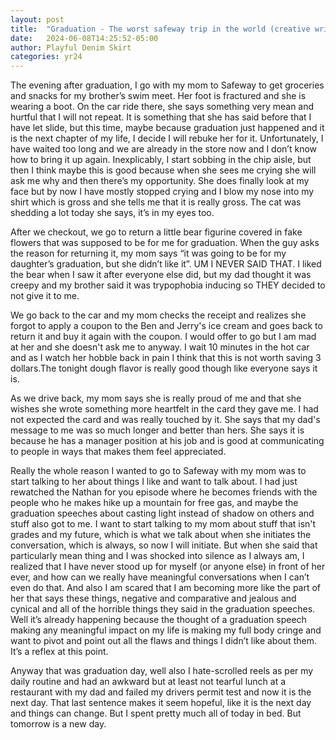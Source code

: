 ```yaml
---
layout: post
title:  "Graduation - The worst safeway trip in the world (creative writing piece)"
date:   2024-06-08T14:25:52-05:00
author: Playful Denim Skirt
categories: yr24
---
```

The evening after graduation, I go with my mom to Safeway to get groceries and snacks for my brother’s swim meet. Her foot is fractured and she is wearing a boot. On the car ride there, she says something very mean and hurtful that I will not repeat. It is something that she has said before that I have let slide, but this time, maybe because graduation just happened and it is the next chapter of my life, I decide I will rebuke her for it. Unfortunately, I have waited too long and we are already in the store now and I don’t know how to bring it up again. Inexplicably, I start sobbing in the chip aisle, but then I think maybe this is good because when she sees me crying she will ask me why and then there’s my opportunity. She does finally look at my face but by now I have mostly stopped crying and I blow my nose into my shirt which is gross and she tells me that it is really gross. The cat was shedding a lot today she says, it’s in my eyes too.

After we checkout, we go to return a little bear figurine covered in fake flowers that was supposed to be for me for graduation. When the guy asks the reason for returning it, my mom says “it was going to be for my daughter’s graduation, but she didn’t like it”. UM I NEVER SAID THAT. I liked the bear when I saw it after everyone else did, but my dad thought it was creepy and my brother said it was trypophobia inducing so THEY decided to not give it to me. 

We go back to the car and my mom checks the receipt and realizes she forgot to apply a coupon to the Ben and Jerry's ice cream and goes back to return it and buy it again with the coupon. I would offer to go but I am mad at her and she doesn't ask me to anyway. I wait 10 minutes in the hot car and as I watch her hobble back in pain I think that this is not worth saving 3 dollars.The tonight dough flavor is really good though like everyone says it is. 

As we drive back, my mom says she is really proud of me and that she wishes she wrote something more heartfelt in the card they gave me. I had not expected the card and was really touched by it. She says that my dad's message to me was so much longer and better than hers. She says it is because he has a manager position at his job and is good at communicating to people in ways that makes them feel appreciated. 

Really the whole reason I wanted to go to Safeway with my mom was to start talking to her about things I like and want to talk about. I had just rewatched the Nathan for you episode where he becomes friends with the people who he makes hike up a mountain for free gas, and maybe the graduation speeches about casting light instead of shadow on others and stuff also got to me. I want to start talking to my mom about stuff that isn't grades and my future, which is what we talk about when she initiates the conversation, which is always, so now I will initiate. But when she said that particularly mean thing and I was shocked into silence as I always am, I realized that I have never stood up for myself (or anyone else) in front of her ever, and how can we really have meaningful conversations when I can’t even do that. And also I am scared that I am becoming more like the part of her that says these things, negative and comparative and jealous and cynical and all of the horrible things they said in the graduation speeches. Well it’s already happening because the thought of a graduation speech making any meaningful impact on my life is making my full body cringe and want to pivot and point out all the flaws and things I didn’t like about them. It’s a reflex at this point. 

Anyway that was graduation day, well also I hate-scrolled reels as per my daily routine and had an awkward but at least not tearful lunch at a restaurant with my dad and failed my drivers permit test and now it is the next day. That last sentence makes it seem hopeful, like it is the next day and things can change. But I spent pretty much all of today in bed. But tomorrow is a new day.

